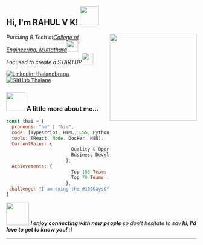 <h2> Hi, I'm RAHUL V K! <img src="https://media.giphy.com/media/mGcNjsfWAjY5AEZNw6/giphy.gif" width="50"></h2>
<img align='right' src="https://img.freepik.com/free-vector/hacker-operating-laptop-cartoon-icon-illustration-technology-icon-concept-isolated-flat-cartoon-style_138676-2387.jpg?semt=ais_hybrid&w=740" width="230">
<p><em>Pursuing B.Tech at<a href="https://cemuttathara.ac.in/">College of Engineering, Muttathara</a><img src="https://media.giphy.com/media/fYSnHlufseco8Fh93Z/giphy.gif" width="30"></br>Focused to create a STARTUP<img src="https://media.giphy.com/media/WUlplcMpOCEmTGBtBW/giphy.gif" width="30"> 
</em></p>

[![Linkedin: thaianebraga](https://img.shields.io/badge/-Rahulvk-blue?style=flat-square&logo=Linkedin&logoColor=white&link=https://www.linkedin.com/in/rahul-v-k/)](https://www.linkedin.com/in/rahul-v-k/)
[![GitHub Thaiane](https://img.shields.io/github/followers/thaiane?label=follow&style=social)](https://github.com/vk-jr)


### <img src="https://media.giphy.com/media/VgCDAzcKvsR6OM0uWg/giphy.gif" width="50"> A little more about me...  

```javascript
const thai = {
  pronouns: "he" | "him",
  code: [Typescript, HTML, CSS, Python, Java,C],
  tools: [React, Node, Docker, N8N],
  CurrentRoles: {
                        Quality & Operation Lead : "IEDC CEM",
                        Business Development Team : "Talrop",
                      },
  Achievements: {
                        Top 105 Teams : "Google Solution Challenge",
                        Top 70 Teams : "IDE Bootcamp,MOE",
                      },
 challenge: "I am doing the #100DaysOfCode challenge focused on Python "
}
```

<img src="https://media.giphy.com/media/LnQjpWaON8nhr21vNW/giphy.gif" width="60"> <em><b>I enjoy connecting with new people</b> so don’t hesitate to say<b> hi, I’d love to get to know you!</b> :)</em>

---
